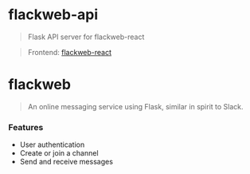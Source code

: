 # flackweb-api
> Flask API server for flackweb-react

> Frontend: [flackweb-react](https://github.com/ranjitjana027/flackweb-react)

# flackweb
> An online messaging service using Flask, similar in spirit to Slack.
### Features
* User authentication
* Create or join a channel
* Send and receive messages 
